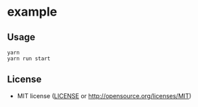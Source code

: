 # example

## Usage

```
yarn
yarn run start
```

## License

* MIT license ([LICENSE](LICENSE) or http://opensource.org/licenses/MIT)
